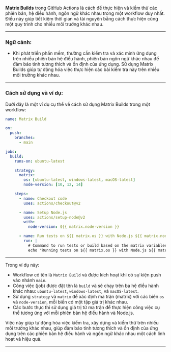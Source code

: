 **Matrix Builds** trong GitHub Actions là cách để thực hiện và kiểm thử các phiên bản, hệ điều hành, ngôn ngữ khác nhau trong một workflow duy nhất. Điều này giúp tiết kiệm thời gian và tài nguyên bằng cách thực hiện cùng một quy trình cho nhiều môi trường khác nhau.

---

### Ngữ cảnh:

- Khi phát triển phần mềm, thường cần kiểm tra và xác minh ứng dụng trên nhiều phiên bản hệ điều hành, phiên bản ngôn ngữ khác nhau để đảm bảo tính tương thích và ổn định của ứng dụng. Sử dụng Matrix Builds giúp tự động hóa việc thực hiện các bài kiểm tra này trên nhiều môi trường khác nhau.

---

### Cách sử dụng và ví dụ:

Dưới đây là một ví dụ cụ thể về cách sử dụng Matrix Builds trong một workflow:

```yaml
name: Matrix Build

on:
  push:
    branches:
      - main

jobs:
  build:
    runs-on: ubuntu-latest

    strategy:
      matrix:
        os: [ubuntu-latest, windows-latest, macOS-latest]
        node-version: [10, 12, 14]

    steps:
      - name: Checkout code
        uses: actions/checkout@v2

      - name: Setup Node.js
        uses: actions/setup-node@v2
        with:
          node-version: ${{ matrix.node-version }}

      - name: Run tests on ${{ matrix.os }} with Node.js ${{ matrix.node-version }}
        run: |
          # Command to run tests or build based on the matrix variables
          echo "Running tests on ${{ matrix.os }} with Node.js ${{ matrix.node-version }}"
```

---

Trong ví dụ này:

- Workflow có tên là `Matrix Build` và được kích hoạt khi có sự kiện push vào nhánh `main`.
- Công việc (job) được đặt tên là `build` và sẽ chạy trên ba hệ điều hành khác nhau: `ubuntu-latest`, `windows-latest`, và `macOS-latest`.
- Sử dụng `strategy` và `matrix` để xác định ma trận (matrix) với các biến `os` và `node-version`, mỗi biến có một tập giá trị khác nhau.
- Các bước thực thi sử dụng giá trị từ ma trận để thực hiện công việc cụ thể tương ứng với mỗi phiên bản hệ điều hành và Node.js.

Việc này giúp tự động hóa việc kiểm tra, xây dựng và kiểm thử trên nhiều môi trường khác nhau, giúp đảm bảo tính tương thích và ổn định của ứng dụng trên các phiên bản hệ điều hành và ngôn ngữ khác nhau một cách linh hoạt và hiệu quả.

---
